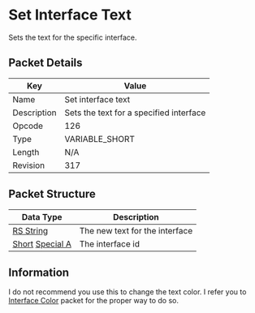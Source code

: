 # Set Interface Text
Sets the text for the specific interface.

## Packet Details
| Key | Value |
|--|--|
| Name | Set interface text |
| Description | Sets the text for a specified interface |
| Opcode | 126 |
| Type | VARIABLE_SHORT |
| Length | N/A |
| Revision | 317 |

## Packet Structure
| Data Type | Description |
|--|--|
| [RS String](/RS-String.html) | The new text for the interface |
| [Short](/Data-Types.html#common-data-types) [Special A](/Data-Types.html#bespoke-data-types) | The interface id |

## Information
I do not recommend you use this to change the text color.
I refer you to [Interface Color](317-Interface-color.html) packet for the proper way to do so.
